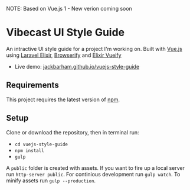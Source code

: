 
NOTE: Based on Vue.js 1 - New verion coming soon

# Vibecast UI Style Guide

An intractive UI style guide for a project I'm working on. Built with [Vue.js](http://vuejs.org) using [Laravel Elixir](https://github.com/laravel/elixir), [Browserify](https://github.com/laravel/elixir) and [Elixir Vueify](https://github.com/JeffreyWay/laravel-elixir-vueify)

- Live demo: [jackbarham.github.io/vuejs-style-guide](http://jackbarham.github.io/vuejs-style-guide)

## Requirements

This project requires the latest version of [npm](https://www.npmjs.org/).

## Setup

Clone or download the repository, then in terminal run:

* `cd vuejs-style-guide`
* `npm install`
* `gulp`

A `public` folder is created with assets. If you want to fire up a local server run `http-server public`. For continious development run `gulp watch`. To minify assets run `gulp --production`.
